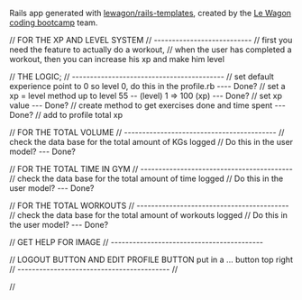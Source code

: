 Rails app generated with [lewagon/rails-templates](https://github.com/lewagon/rails-templates), created by the [Le Wagon coding bootcamp](https://www.lewagon.com) team.

// FOR THE XP AND LEVEL SYSTEM
// ---------------------------
// first you need the feature to actually do a workout,
// when the user has completed a workout, then you can increase his xp and make him level

// THE LOGIC;
// ------------------------------------------
// set default experience point to 0 so level 0, do this in the profile.rb ---- Done?
// set a xp = level method up to level 55 -- (level) 1 => 100 (xp) --- Done?
// set xp value --- Done?
// create method to get exercises done and time spent --- Done?
// add to profile total xp

// FOR THE TOTAL VOLUME
// ------------------------------------------
// check the data base for the total amount of KGs logged
// Do this in the user model? --- Done?

// FOR THE TOTAL TIME IN GYM
// ------------------------------------------
// check the data base for the total amount of time logged
// Do this in the user model? --- Done?

// FOR THE TOTAL WORKOUTS
// ------------------------------------------
// check the data base for the total amount of workouts logged
// Do this in the user model? --- Done?

// GET HELP FOR IMAGE
// ------------------------------------------

// LOGOUT BUTTON AND EDIT PROFILE BUTTON put in a ... button top right
// ------------------------------------------
//

//
